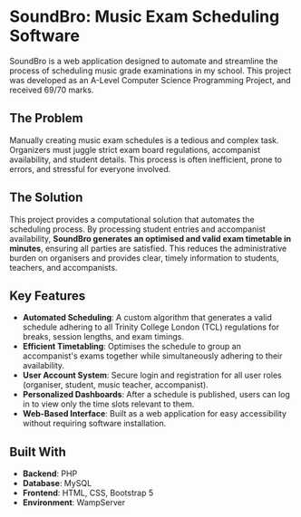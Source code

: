 # SoundBro: Music Exam Scheduling Software

SoundBro is a web application designed to automate and streamline the process of scheduling music grade examinations in my school. This project was developed as an A-Level Computer Science Programming Project, and received 69/70 marks.

## The Problem

Manually creating music exam schedules is a tedious and complex task. Organizers must juggle strict exam board regulations, accompanist availability, and student details. This process is often inefficient, prone to errors, and stressful for everyone involved.


## The Solution

This project provides a computational solution that automates the scheduling process. By processing student entries and accompanist availability, **SoundBro generates an optimised and valid exam timetable in minutes**, ensuring all parties are satisfied. This reduces the administrative burden on organisers and provides clear, timely information to students, teachers, and accompanists.


## Key Features

* **Automated Scheduling**: A custom algorithm that generates a valid schedule adhering to all Trinity College London (TCL) regulations for breaks, session lengths, and exam timings.
* **Efficient Timetabling**: Optimises the schedule to group an accompanist's exams together while simultaneously adhering to their availability.
* **User Account System**: Secure login and registration for all user roles (organiser, student, music teacher, accompanist).
* **Personalized Dashboards**: After a schedule is published, users can log in to view only the time slots relevant to them.
* **Web-Based Interface**: Built as a web application for easy accessibility without requiring software installation.
  

## Built With

* **Backend**: PHP
* **Database**: MySQL
* **Frontend**: HTML, CSS, Bootstrap 5
* **Environment**: WampServer
